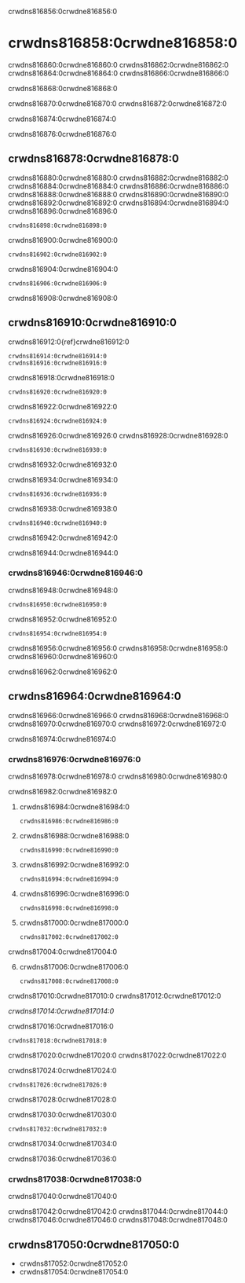 crwdns816856:0crwdne816856:0
# crwdns816858:0crwdne816858:0

crwdns816860:0crwdne816860:0 crwdns816862:0crwdne816862:0 crwdns816864:0crwdne816864:0 crwdns816866:0crwdne816866:0

crwdns816868:0crwdne816868:0

crwdns816870:0crwdne816870:0 crwdns816872:0crwdne816872:0

crwdns816874:0crwdne816874:0

crwdns816876:0crwdne816876:0
## crwdns816878:0crwdne816878:0

crwdns816880:0crwdne816880:0 crwdns816882:0crwdne816882:0 crwdns816884:0crwdne816884:0 crwdns816886:0crwdne816886:0 crwdns816888:0crwdne816888:0 crwdns816890:0crwdne816890:0 crwdns816892:0crwdne816892:0 crwdns816894:0crwdne816894:0 crwdns816896:0crwdne816896:0

```
crwdns816898:0crwdne816898:0
```

crwdns816900:0crwdne816900:0
```
crwdns816902:0crwdne816902:0
```
crwdns816904:0crwdne816904:0
```
crwdns816906:0crwdne816906:0
```
crwdns816908:0crwdne816908:0
## crwdns816910:0crwdne816910:0

crwdns816912:0{ref}crwdne816912:0

```
crwdns816914:0crwdne816914:0
crwdns816916:0crwdne816916:0
```
crwdns816918:0crwdne816918:0

```
crwdns816920:0crwdne816920:0
```

crwdns816922:0crwdne816922:0

```
crwdns816924:0crwdne816924:0
```

crwdns816926:0crwdne816926:0 crwdns816928:0crwdne816928:0

```
crwdns816930:0crwdne816930:0
```

crwdns816932:0crwdne816932:0

crwdns816934:0crwdne816934:0

```
crwdns816936:0crwdne816936:0
```

crwdns816938:0crwdne816938:0

```
crwdns816940:0crwdne816940:0
```

crwdns816942:0crwdne816942:0

crwdns816944:0crwdne816944:0
### crwdns816946:0crwdne816946:0

crwdns816948:0crwdne816948:0
```
crwdns816950:0crwdne816950:0
```

crwdns816952:0crwdne816952:0

```
crwdns816954:0crwdne816954:0
```

crwdns816956:0crwdne816956:0 crwdns816958:0crwdne816958:0 crwdns816960:0crwdne816960:0

crwdns816962:0crwdne816962:0
## crwdns816964:0crwdne816964:0

crwdns816966:0crwdne816966:0 crwdns816968:0crwdne816968:0 crwdns816970:0crwdne816970:0 crwdns816972:0crwdne816972:0

crwdns816974:0crwdne816974:0
### crwdns816976:0crwdne816976:0

crwdns816978:0crwdne816978:0 crwdns816980:0crwdne816980:0

crwdns816982:0crwdne816982:0

1. crwdns816984:0crwdne816984:0

    ```
    crwdns816986:0crwdne816986:0
    ```

2. crwdns816988:0crwdne816988:0

    ```
    crwdns816990:0crwdne816990:0
    ```

3. crwdns816992:0crwdne816992:0

    ```
    crwdns816994:0crwdne816994:0
    ```

4. crwdns816996:0crwdne816996:0

    ```
    crwdns816998:0crwdne816998:0
    ```

5. crwdns817000:0crwdne817000:0

    ```
    crwdns817002:0crwdne817002:0
    ```

crwdns817004:0crwdne817004:0

6. crwdns817006:0crwdne817006:0

    ```
    crwdns817008:0crwdne817008:0
    ```

crwdns817010:0crwdne817010:0 crwdns817012:0crwdne817012:0

*crwdns817014:0crwdne817014:0*

crwdns817016:0crwdne817016:0

```
crwdns817018:0crwdne817018:0
```

crwdns817020:0crwdne817020:0 crwdns817022:0crwdne817022:0

crwdns817024:0crwdne817024:0

```
crwdns817026:0crwdne817026:0
```

crwdns817028:0crwdne817028:0

crwdns817030:0crwdne817030:0

```
crwdns817032:0crwdne817032:0
```

crwdns817034:0crwdne817034:0

crwdns817036:0crwdne817036:0
### crwdns817038:0crwdne817038:0

crwdns817040:0crwdne817040:0


crwdns817042:0crwdne817042:0 crwdns817044:0crwdne817044:0 crwdns817046:0crwdne817046:0 crwdns817048:0crwdne817048:0


## crwdns817050:0crwdne817050:0
- crwdns817052:0crwdne817052:0
- crwdns817054:0crwdne817054:0
